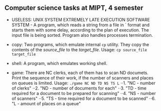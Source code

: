 ## Computer science tasks at MIPT, 4 semester

* USELESS: UNIX SYSTEM EXTREMELY LATE EXECUTION SOFTWARE SYSTEM - A program, which reads a string from a file in `<delay time> <a program to be executed> format and starts them with some delay, according to the plan of execution. The input file is being sorted. Program also handles processes termination.

* copy: Two programs, which emulate internal `cp` utility. They copy the contents of the _source_file_ to the _target_file_. 
Usage: 
`cp source_file target_file`

* shell: A program, which emulates working shell.

* game: There are NC clerks, each of them has to scan ND documets. Print the sequence of their work, if the number of scanners and places on queues is limited.
Usage: `./game NC ND TD NS TS L`
⋅⋅1. "NC - number of clerks"
⋅⋅2. "ND - number of documents for each"
⋅⋅3. "TD - time required for a document to be prepared for scanning"
⋅⋅4. "NS - number of scanners"
⋅⋅5. "TS - time required for a document to be scanned"
⋅⋅6. "L - amount of places on a queue"  

